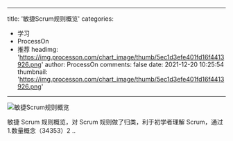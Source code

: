 
---
title: '敏捷Scrum规则概览'
categories: 
 - 学习
 - ProcessOn
 - 推荐
headimg: 'https://img.processon.com/chart_image/thumb/5ec1d3efe401fd16f4413926.png'
author: ProcessOn
comments: false
date: 2021-12-20 10:25:54
thumbnail: 'https://img.processon.com/chart_image/thumb/5ec1d3efe401fd16f4413926.png'
---

<div>   
<img class="thumb" alt="敏捷Scrum规则概览" src="https://img.processon.com/chart_image/thumb/5ec1d3efe401fd16f4413926.png" referrerpolicy="no-referrer">
<p>敏捷 Scrum 规则概览，对 Scrum 规则做了归类，利于初学者理解 Scrum，通过1.数量概念（34353）2 ..</p>  
</div>
            